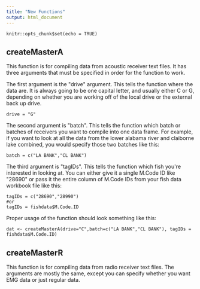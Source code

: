 ```yaml
---
title: "New Functions"
output: html_document
---
```


```{r setup, include=FALSE}
knitr::opts_chunk$set(echo = TRUE)
```

## createMasterA

This function is for compiling data from acoustic receiver text files. It has three arguments that must be specified in order for the function to work.

The first argument is the "drive" argument. This tells the function where the data are. It is always going to be one capital letter, and usually either C or G, depending on whether you are working off of the local drive or the external back up drive.
```{r eval=F}
drive = "G"
```

The second argument is "batch". This tells the function which batch or batches of receivers you want to compile into one data frame. For example, if you want to look at all the data from the lower alabama river and claiborne lake combined, you would specify those two batches like this: 

```{r eval=F}
batch = c("LA BANK","CL BANK")
```


The third argument is "tagIDs". This tells the function which fish you're interested in looking at. You can either give it a single M.Code ID like "28690" or pass it the entire column of M.Code IDs from your fish data workbook file like this:

```{r eval=F}
tagIDs = c("28690","28990") 
#or
tagIDs = fishdata$M.Code.ID
```

Proper usage of the function should look something like this:
```{r eval=F}
dat <- createMasterA(drive="C",batch=c("LA BANK","CL BANK"), tagIDs = fishdata$M.Code.ID)
```


## createMasterR

This function is for compiling data from radio receiver text files. The arguments are mostly the same, except you can specify whether you want EMG data or just regular data.



